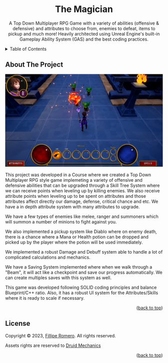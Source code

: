 <a name="readme-top"></a>

<div align="center">
  <h1 align="center">The Magician</h1>
  <p align="center">
    A Top Down Multiplayer RPG Game with a variety of abilities (offensive & defensive) and attributes to choose from, enemies to defeat, items to pickup and much more! Heavily architected using Unreal Engine's built-in Gameplay Ability System (GAS) and the best coding practices.
  </p>
</div>

<details>
  <summary>Table of Contents</summary>
  <ol>
    <li>
      <a href="#about-the-project">About The Project</a>
    </li>
    <li><a href="#license">License</a></li>
  </ol>
</details>

## About The Project

[![Game ScreenShot][game-screenshot]](https://github.com/filliperomero/TheMagician)

This project was developed in a Course where we created a Top Down Multiplayer RPG style game implemeting a variety of offensive and defensive abilities that can be upgraded through a Skill Tree System where we can receive points when leveling up by killing enemies. We also receive attribute points when leveling up to be spent on attributes and those attributes affect directly our damage, defense, critical chance and etc. We have a in depth attribute system with many attributes to upgrade.

We have a few types of enemies like melee, ranger and summoners which will summon a number of minions to fight against you.

We also implemented a pickup system like Diablo where on enemy death, there is a chance where a Mana or Health potion can be dropped and picked up by the player where the potion will be used immediately.

We implemented a robust Damage and Debuff system able to handle a lot of complicated calculations and mechanics.

We have a Saving System implemented where when we walk through a "Beam", it will act like a checkpoint and save our progress automatically. We can create multiples saves with this system as well.

This game was developed following SOLID coding principles and balance Blueprint/C++ ratio. Also, it has a robust UI system for the Attributes/Skills where it is ready to scale if necessary.

<p align="right">(<a href="#readme-top">back to top</a>)</p>

<!-- LICENSE -->
## License

Copyright © 2023, [Fillipe Romero](https://filliperomero.com). All rights reserved.

Assets rights are reserved to [Druid Mechanics](https://github.com/DruidMech)

<p align="right">(<a href="#readme-top">back to top</a>)</p>

<!-- MARKDOWN LINKS & IMAGES -->
<!-- https://www.markdownguide.org/basic-syntax/#reference-style-links -->
[game-screenshot]: github_images/screenshot_01.png